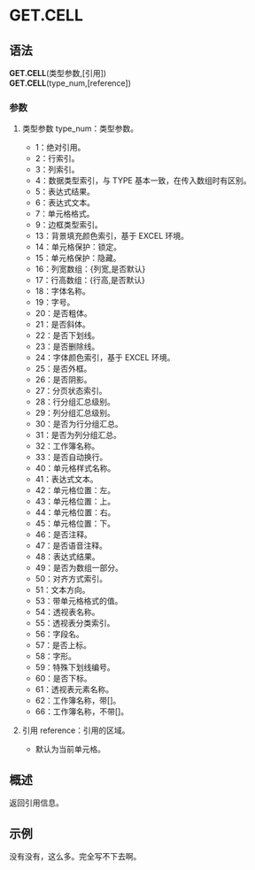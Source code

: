# GET.CELL

## 语法

**GET.CELL**(类型参数,[引用])  
**GET.CELL**(type_num,[reference])

### 参数

1. 类型参数 type_num：类型参数。

    - 1：绝对引用。
    - 2：行索引。
    - 3：列索引。
    - 4：数据类型索引，与 TYPE 基本一致，在传入数组时有区别。
    - 5：表达式结果。
    - 6：表达式文本。
    - 7：单元格格式。
    - 9：边框类型索引。
    - 13：背景填充颜色索引，基于 EXCEL 环境。
    - 14：单元格保护：锁定。
    - 15：单元格保护：隐藏。
    - 16：列宽数组：{列宽,是否默认}
    - 17：行高数组：{行高,是否默认}
    - 18：字体名称。
    - 19：字号。
    - 20：是否粗体。
    - 21：是否斜体。
    - 22：是否下划线。
    - 23：是否删除线。
    - 24：字体颜色索引，基于 EXCEL 环境。
    - 25：是否外框。
    - 26：是否阴影。
    - 27：分页状态索引。
    - 28：行分组汇总级别。
    - 29：列分组汇总级别。
    - 30：是否为行分组汇总。
    - 31：是否为列分组汇总。
    - 32：工作簿名称。
    - 33：是否自动换行。
    - 40：单元格样式名称。
    - 41：表达式文本。
    - 42：单元格位置：左。
    - 43：单元格位置：上。
    - 44：单元格位置：右。
    - 45：单元格位置：下。
    - 46：是否注释。
    - 47：是否语音注释。
    - 48：表达式结果。
    - 49：是否为数组一部分。
    - 50：对齐方式索引。
    - 51：文本方向。
    - 53：带单元格格式的值。
    - 54：透视表名称。
    - 55：透视表分类索引。
    - 56：字段名。
    - 57：是否上标。
    - 58：字形。
    - 59：特殊下划线编号。
    - 60：是否下标。
    - 61：透视表元素名称。
    - 62：工作簿名称，带[]。
    - 66：工作簿名称，不带[]。

2. 引用 reference：引用的区域。
    - 默认为当前单元格。

## 概述

返回引用信息。

## 示例

没有没有，这么多。完全写不下去啊。
